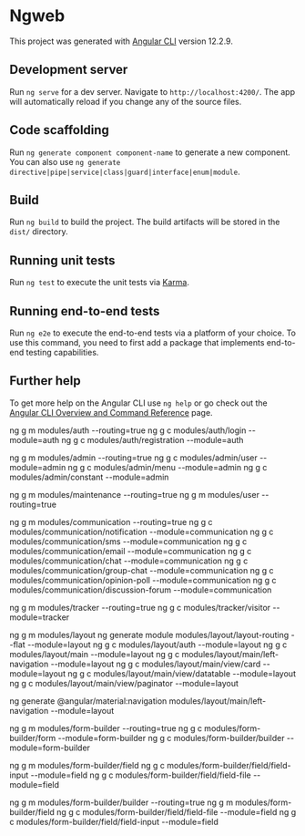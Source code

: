 # Ngweb

This project was generated with [Angular CLI](https://github.com/angular/angular-cli) version 12.2.9.

## Development server

Run `ng serve` for a dev server. Navigate to `http://localhost:4200/`. The app will automatically reload if you change any of the source files.

## Code scaffolding

Run `ng generate component component-name` to generate a new component. You can also use `ng generate directive|pipe|service|class|guard|interface|enum|module`.

## Build

Run `ng build` to build the project. The build artifacts will be stored in the `dist/` directory.

## Running unit tests

Run `ng test` to execute the unit tests via [Karma](https://karma-runner.github.io).

## Running end-to-end tests

Run `ng e2e` to execute the end-to-end tests via a platform of your choice. To use this command, you need to first add a package that implements end-to-end testing capabilities.

## Further help

To get more help on the Angular CLI use `ng help` or go check out the [Angular CLI Overview and Command Reference](https://angular.io/cli) page.



ng g m modules/auth --routing=true
ng g c modules/auth/login --module=auth
ng g c modules/auth/registration --module=auth



ng g m modules/admin --routing=true
ng g c modules/admin/user --module=admin
ng g c modules/admin/menu --module=admin
ng g c modules/admin/constant --module=admin



ng g m modules/maintenance --routing=true
ng g m modules/user --routing=true

ng g m modules/communication --routing=true
ng g c modules/communication/notification --module=communication
ng g c modules/communication/sms --module=communication
ng g c modules/communication/email --module=communication
ng g c modules/communication/chat --module=communication
ng g c modules/communication/group-chat --module=communication
ng g c modules/communication/opinion-poll --module=communication
ng g c modules/communication/discussion-forum --module=communication

ng g m modules/tracker --routing=true
ng g c modules/tracker/visitor --module=tracker

ng g m modules/layout
ng generate module modules/layout/layout-routing --flat --module=layout
ng g c modules/layout/auth --module=layout
ng g c modules/layout/main --module=layout
ng g c modules/layout/main/left-navigation --module=layout
ng g c modules/layout/main/view/card --module=layout
ng g c modules/layout/main/view/datatable --module=layout
ng g c modules/layout/main/view/paginator --module=layout



ng generate @angular/material:navigation modules/layout/main/left-navigation --module=layout




ng g m modules/form-builder --routing=true
ng g c modules/form-builder/form --module=form-builder
ng g c modules/form-builder/builder --module=form-builder


<!-- https://stackblitz.com/edit/angular-dynamic-form-builder?file=app%2Fdynamic-form-builder%2Fatoms%2Ffile.ts -->
ng g m modules/form-builder/field
ng g c modules/form-builder/field/field-input --module=field
ng g c modules/form-builder/field/field-file --module=field


ng g m modules/form-builder/builder --routing=true
ng g m modules/form-builder/field
ng g c modules/form-builder/field/field-file --module=field
ng g c modules/form-builder/field/field-input --module=field
